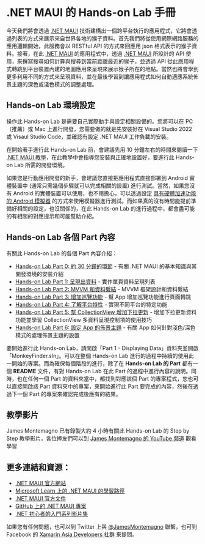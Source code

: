 # .NET MAUI 的 Hands-on Lab 手冊

今天我們將會透過 [.NET MAUI](https://docs.microsoft.com/dotnet/maui?WT.mc_id=EM-MVP-5001645) 技術建構出一個跨平台執行的應用程式，它將會透過列表的方式來展示來自世界各地的猴子資料。首先我們將從使用網際網路服務的應用邏輯開始，此服務會以 RESTful API 的方式來回應用 json 格式表示的猴子資料。接著，在此 [.NET MAUI](https://docs.microsoft.com/xamarin/essentials/index?WT.mc_id=EM-MVP-5001645) 的應用程式中，透過 [.NET MAUI](https://docs.microsoft.com/xamarin/essentials/index?WT.mc_id=EM-MVP-5001645) 所設計的 API 使用，來撰寫搜尋如何計算與搜尋到當前距離最近的猴子，並透過 API 從此應用程式轉跳到平台裝置內建的地圖應用來呈現來展示猴子所在的地點。當然也將會學到更多利用不同的方式來呈現資料，並在最後學習到讓應用程式如何自動適應系統佈景主題的深色或淺色模式的調整處理。

## Hands-on Lab 環境設定
操作此 Hands-on Lab 是需要自己實際動手與設定相關設備的。您將可以在 PC（推薦）或 Mac 上進行開發，您需要做的就是先安裝好在 Visual Studio 2022 或 Visaul Studio Code，並確認有設定 .NET MAUI 工作負載的安裝。

在開始著手進行此 Hands-on Lab 前，會建議先用 10 分鐘左右的時間來閱讀一下 [.NET MAUI 教學](https://docs.microsoft.com/dotnet/maui/get-started/first-app?WT.mc_id=EM-MVP-5001645)，在此教學中會指導您安裝與正確地設置好，要進行此 Hands-on Lab 所需的開發環境。

如果您是行動應用開發的新手，會建議您直接把應用程式直接部署到 Android 實體裝置中 (通常只需幾個步驟就可以完成相關的設置) 進行測試。當然，如果您沒有 Android 的實體裝置可以使用，也不用擔心，可以透過設定 [具有硬體加速功能的 Android 模擬器](https://docs.microsoft.com/xamarin/android/get-started/installation/android-emulator?WT.mc_id=EM-MVP-5001645) 的方式來使用模擬器進行測試。而如果真的沒有時間能提前準備好相關的設定，也沒關係的，在此 Hands-on Lab 的進行過程中，都會盡可能的有相關的對應提示和可能幫助介紹。

## Hands-on Lab 各個 Part 內容

有關此 Hands-on Lab 的各個 Part 內容介紹：

* [Hands-on Lab Part 0: 約 30 分鐘的環節](Part%200%20-%20Overview/README.zh-tw.md) - 有關 .NET MAUI 的基本知識與其開發環境的安裝介紹 
* [Hands-on Lab Part 1: 呈現出資料](Part%201%20-%20Displaying%20Data/README.zh-tw.md) - 實作單頁資料呈現列表
* [Hands-on Lab Part 2: MVVM 和資料繫結](Part%202%20-%20MVVM/README.zh-tw.md) - MVVM 框架設計和資料繫結
* [Hands-on Lab Part 3: 增加巡覽功能](Part%203%20-%20Navigation/README.zh-tw.md) - 幫 App 增加巡覽功能進行頁面轉跳
* [Hands-on Lab Part 4: 了解平台特性](Part%204%20-%20Platform%20Features/README.zh-tw.md) - 實現不同平台的特定功能
* [Hands-on Lab Part 5: 幫 CollectionView 增加下拉更新](Part%205%20-%20CollectionView/README.zh-tw.md) - 增加下拉更新資料功能並學習 CollectionView 多資料呈現控制項的使用技巧
* [Hands-on Lab Part 6: 設定 App 的佈景主題](Part%206%20-%20AppThemes/README.zh-tw.md) - 有關 App 如何針對淺色/深色模式的處理佈景主題的設置


要開始進行此 Hands-on Lab，請開啟「Part 1 - Displaying Data」資料夾並開啟 「MonkeyFinder.sln」。可以在整個 Hands-on Lab 進行的過程中持續的使用此一開始的專案。而為確保每個階段的進行，除了在 **Hands-on Lab 的 Part** 都有一個 **README** 文件，有對 Hands-on Lab 在此 Part 的過程中進行內容的說明。同時，也在任何一個 Part 的資料夾當中，都找到對應該個 Part 的專案程式，您也可以直接開啟該 Part 資料夾中的專案，來開始進行此 Part 要完成的內容，然後在透過下一個 Part 的專案來確認完成後應有的結果。

## 教學影片
James Montemagno 已有錄製大約 4 小時有關此 Hands-on Lab 的 Step by Step 教學影片，各位捧友們可以到 [James Montemagno 的 YouTube 频道](https://youtube.com/jamesmontemagno) 觀看學習

## 更多連結和資源：
- [.NET MAUI 官方網站](https://dot.net/maui)
- [Microsoft Learn 上的 .NET MAUI 的學習路徑](https://aka.ms/Learn.MAUI)
- [.NET MAUI 官方文件](https://aka.ms/Docs.MAUI)
- [GitHub 上的 .NET MAUI 專案](https://github.com/dotnet/maui)
- [.NET 初心者的入門系列影片集](https://dot.net/videos)


如果您有任何問题，也可以到 Twitter 上與 [@JamesMontemagno](https://twitter.com/jamesmontemagno) 聯繫，也可到 Facebook 的 [Xamarin Asia Developers 社群](https://www.facebook.com/groups/XamarinAsiaDevelopers/) 來提問。


